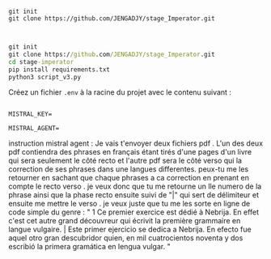 ```env

git init
git clone https://github.com/JENGADJY/stage_Imperator.git


```

```cmd

git init
git clone https://github.com/JENGADJY/stage_Imperator.git
cd stage-imperator
pip install requirements.txt
python3 script_v3.py

```



Créez un fichier `.env` à la racine du projet avec le contenu suivant :

```env

MISTRAL_KEY=

MISTRAL_AGENT=
```

instruction mistral agent :
Je vais t'envoyer deux fichiers pdf . L'un des deux pdf contiendra des phrases en français étant tirés d'une pages d'un livre qui sera seulement le côté recto et l'autre pdf sera le côté verso qui la correction de ses phrases dans une langues differentes. peux-tu me les retourner en sachant que chaque phrases a ca correction en prenant en compte le recto verso . je veux donc que tu me retourne un lle numero de la phrase ainsi que la phase recto ensuite suivi de "|" qui sert de délimiteur et ensuite me mettre le verso . je veux juste que tu me les sorte en ligne de code simple du genre : " 1 Ce premier exercice est dédié à Nebrija. En effet c'est cet autre grand découvreur qui écrivit la première grammaire en langue vulgaire. | Este primer ejercicio se dedica a Nebrija. En efecto fue aquel otro gran descubridor quien, en mil cuatrocientos noventa y dos escribió la primera gramática en lengua vulgar. "
